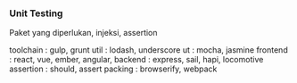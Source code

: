 ### Unit Testing

Paket yang diperlukan, injeksi, assertion


toolchain : gulp, grunt
util : lodash, underscore
ut : mocha, jasmine
frontend : react, vue, ember, angular, 
backend : express, sail, hapi, locomotive
assertion : should, assert
packing : browserify, webpack
